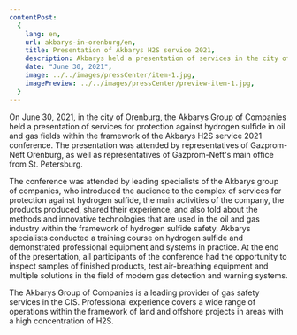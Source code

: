 ```yaml
---
contentPost:
  {
    lang: en,
    url: akbarys-in-orenburg/en,
    title: Presentation of Akbarys H2S service 2021,
    description: Akbarys held a presentation of services in the city of Orenburg...,
    date: "June 30, 2021",
    image: ../../images/pressCenter/item-1.jpg,
    imagePreview: ../../images/pressCenter/preview-item-1.jpg,
  }
---
```


On June 30, 2021, in the city of Orenburg, the Akbarys Group of Companies held a presentation of services for protection against hydrogen sulfide in oil and gas fields within the framework of the Akbarys H2S service 2021 conference. The presentation was attended by representatives of Gazprom-Neft Orenburg, as well as representatives of Gazprom-Neft's main office from St. Petersburg.

The conference was attended by leading specialists of the Akbarys group of companies, who introduced the audience to the complex of services for protection against hydrogen sulfide, the main activities of the company, the products produced, shared their experience, and also told about the methods and innovative technologies that are used in the oil and gas industry within the framework of hydrogen sulfide safety. Akbarys specialists conducted a training course on hydrogen sulfide and demonstrated professional equipment and systems in practice. At the end of the presentation, all participants of the conference had the opportunity to inspect samples of finished products, test air-breathing equipment and multiple solutions in the field of modern gas detection and warning systems.

The Akbarys Group of Companies is a leading provider of gas safety services in the CIS. Professional experience covers a wide range of operations within the framework of land and offshore projects in areas with a high concentration of H2S.
